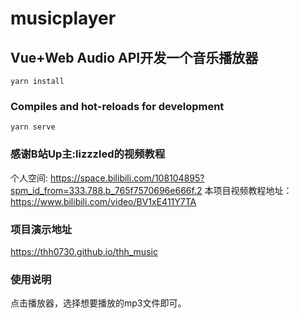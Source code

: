 # musicplayer

## Vue+Web Audio API开发一个音乐播放器
```
yarn install
```

### Compiles and hot-reloads for development
```
yarn serve
```

### 感谢B站Up主:lizzzled的视频教程

个人空间: https://space.bilibili.com/108104895?spm_id_from=333.788.b_765f7570696e666f.2
本项目视频教程地址：https://www.bilibili.com/video/BV1xE411Y7TA

### 项目演示地址
https://thh0730.github.io/thh_music

### 使用说明
点击播放器，选择想要播放的mp3文件即可。
